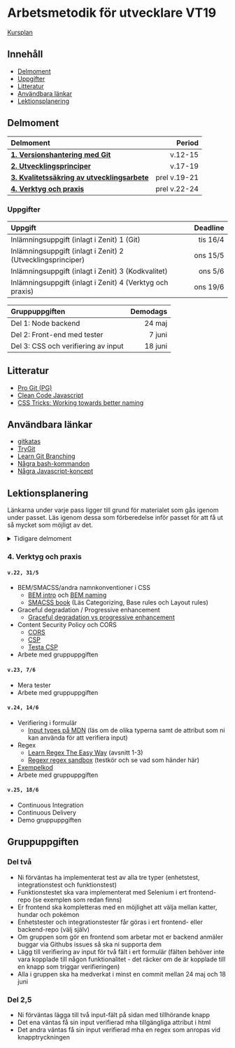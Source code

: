 # Arbetsmetodik för utvecklare VT19

[Kursplan](Kursplan.md)

## Innehåll

* [Delmoment](#delmoment)
* [Uppgifter](#uppgifter)
* [Litteratur](#litteratur)
* [Användbara länkar](#anv%C3%A4ndbara-l%C3%A4nkar)
* [Lektionsplanering](#lektionsplanering)

## Delmoment

| Delmoment                              | Period  |
|:---------------------------------------|--------:|
| [__1. Versionshantering med Git__](#1-versionshantering-med-git) | v.12-15 |
| [__2. Utvecklingsprinciper__](#2-utvecklingsprinciper) | v.17-19 |
| [__3. Kvalitetssäkring av utvecklingsarbete__](#3-kvalitetss%C3%A4kring-av-utvecklingsarbete) | prel v.19-21 |
| [__4. Verktyg och praxis__](#4-verktyg-och-praxis) | prel v.22-24 |

### Uppgifter

| Uppgift                                    | Deadline |
|:-------------------------------------------|---------:|
| Inlämningsuppgift (inlagt i Zenit) 1 (Git)| tis 16/4 |
| Inlämningsuppgift (inlagt i Zenit) 2 (Utvecklingsprinciper)| ons 15/5 |
| Inlämningsuppgift (inlagt i Zenit) 3 (Kodkvalitet)| ons 5/6 |
| Inlämningsuppgift (inlagt i Zenit) 4 (Verktyg och praxis)| ons 19/6 |



| Gruppuppgiften                             | Demodags |
|:-------------------------------------------|---------:|
| Del 1: Node backend                        | 24 maj   |
| Del 2: Front-end med tester                | 7 juni   |
| Del 3: CSS och verifiering av input        | 18 juni  |

## Litteratur

* [Pro Git (PG)](https://git-scm.com/book/en/v2)
* [Clean Code Javascript](https://github.com/ryanmcdermott/clean-code-javascript)
* [CSS Tricks: Working towards better naming](https://css-tricks.com/working-towards-better-naming/)

## Användbara länkar

* [gitkatas](https://github.com/praqma-training/git-katas)
* [TryGit](https://try.github.io/levels/1/challenges/1)
* [Learn Git Branching](https://learngitbranching.js.org/)
* [Några bash-kommandon](Bash.md)
* [Några Javascript-koncept](Javascript.md)

## Lektionsplanering

Länkarna under varje pass ligger till grund för materialet som gås igenom under passet. Läs igenom dessa som förberedelse inför passet för att få ut så mycket som möjligt av det.

<details>
  <summary>Tidigare delmoment</summary>
  <p>

### 1. Versionshantering med Git

#### `v.12, 22/3`

* Grunderna
* [PG: Getting Started](https://git-scm.com/book/en/v2/Getting-Started-About-Version-Control)
* [PG: Git Basics](https://git-scm.com/book/en/v2/Git-Basics-Getting-a-Git-Repository)

#### `v.13, 29/3`

* Branchning
* [PG: Git Branching](https://git-scm.com/book/en/v2/Git-Branching-Branches-in-a-Nutshell)  
* [Gitflow](Gitflow.md)
* [Gitflow-kata](Gitflow-kata.md)

#### `v.14, 5/4`

* Distribuerade arbetssätt
* GitHub
* [PG: Distributed Git](https://git-scm.com/book/en/v2/Distributed-Git-Distributed-Workflows)
* [PG: GitHub](https://git-scm.com/book/en/v2/GitHub-Account-Setup-and-Configuration)
* [Remote host-övningar](afu3/README.md)

#### `v.15, 12/4`

* Verktyg
  * References, Commit ranges
  * git stash, clean
  * git merge --squash
  * Searching
  * git hooks
* gitk
* SourceTree
* [PG: Tools](https://git-scm.com/book/en/v2/Git-Tools-Revision-Selection)
  * Ni behöver inte läsa
    * Signing your work
    * Rerere
    * Submodules
    * Bundling
    * Replace
    * Credential Storage
* [PG: Git Hooks](https://git-scm.com/book/en/v2/Customizing-Git-Git-Hooks)
* [Övningar verktyg](afu4/README.md)

### 2. Utvecklingsprinciper

#### `v.17, 26/4`

* Vad är kvalitet
* Teknisk skuld
* Ren kod ("clean code")
  * Namngivning
  * Funktioner
* Don't Repeat Yourself ([DRY](https://en.wikipedia.org/wiki/Don%27t_repeat_yourself))
* Läsbarhet
* [Clean Code](https://github.com/ryanmcdermott/clean-code-javascript)  
  Läs "Introduction", "Variables", och "Functions"
* [CSS Tricks: Working towards better naming](https://css-tricks.com/working-towards-better-naming/)
* [Övningar](afu5/README.md)

#### `v.19, 8/5`

* Refaktorisering
* Ren kod
  * Command-query separation ([CQS](https://en.wikipedia.org/wiki/Command%E2%80%93query_separation))
  * Kommentarer
  * Objekt och klasser
* Scoutregeln (lämna lägerplatsen bättre än den var när du kom)
* You Aren't Gonna Need It ([YAGNI](https://en.wikipedia.org/wiki/You_aren%27t_gonna_need_it)) och [Feature creep](https://en.wikipedia.org/wiki/Feature_creep)
* SOLID
* [Clean Code](https://github.com/ryanmcdermott/clean-code-javascript)  
  Läs "Objects and Data Structures", "Classes", "SOLID" och "Comments"
* [Övningar](afu6/README.md)


### 3. Kvalitetssäkring av utvecklingsarbete

#### `v.19, 10/5`

* Kodstandard
  * [Idiomatic.js](https://github.com/rwaldron/idiomatic.js)
* Kodgranskning
  * [Code Review Guidelines](https://www.codeproject.com/Articles/524235/Codeplusreviewplusguidelines)
  * [What a CSS Code Review Might Look Like](https://css-tricks.com/what-a-css-code-review-might-look-like/)
* Linting
* Gruppuppgiften, intro och eget arbete
  * [Några Javascript-koncept](Javascript.md) kan vara till hjälp
  * https://github.com/fed18s/gruppuppgiften

#### `v.20, 17/5`

* Testautomatisering
* Enhetstester
  * [What are unit testing, integration testing and functional testing?](https://codeutopia.net/blog/2015/04/11/what-are-unit-testing-integration-testing-and-functional-testing/)
  (Läs avsnittet "Unit Testing")
* TDD
  * [What's the difference between Unit Testing, TDD and BDD](https://codeutopia.net/blog/2015/03/01/unit-testing-tdd-and-bdd/)
* Arbete med gruppuppgiften

#### `v.21, 24/5`

* Integrationstester
* UI-tester
* E2E-tester
* [The practical test pyramid](https://martinfowler.com/articles/practical-test-pyramid.html)
    * Integration tests
    * Contract tests
    * UI tests
    * End-to-End tests
    * Exploratory testing
* Demo gruppuppgiften

  </p>
</details>


### 4. Verktyg och praxis

#### `v.22, 31/5`

* BEM/SMACSS/andra namnkonventioner i CSS
    * [BEM intro](http://getbem.com/introduction/) och [BEM naming](http://getbem.com/naming/)
    * [SMACSS book](http://smacss.com/book/) (Läs Categorizing, Base rules och Layout rules)
* Graceful degradation / Progressive enhancement
    * [Graceful degradation vs progressive enhancement](https://www.w3.org/wiki/Graceful_degradation_versus_progressive_enhancement)
* Content Security Policy och CORS
    * [CORS](https://developer.mozilla.org/en-US/docs/Web/HTTP/CORS)
    * [CSP](https://developer.mozilla.org/en-US/docs/Web/HTTP/CSP)
    * [Testa CSP](https://github.com/filiphazardous/csp-demo)
* Arbete med gruppuppgiften

#### `v.23, 7/6`

* Mera tester
* Arbete med gruppuppgiften

#### `v.24, 14/6`

* Verifiering i formulär
    * [Input types på MDN](https://developer.mozilla.org/en-US/docs/Web/HTML/Element/input) (läs om de olika typerna
     samt de attribut som ni kan använda för att verifiera input)
* Regex
    * [Learn Regex The Easy Way](https://github.com/zeeshanu/learn-regex) (avsnitt 1-3)
    * [Regexr regex sandbox](https://regexr.com/) (testkör och se vad som händer här)
* [Exempelkod](./afu12/)
* Arbete med gruppuppgiften

#### `v.25, 18/6`

* Continuous Integration
* Continuous Delivery
* Demo gruppuppgiften

## Gruppuppgiften

### Del två

* Ni förväntas ha implementerat test av alla tre typer (enhetstest,
 integrationstest och funktionstest)
* Funktionstestet ska vara implementerat med Selenium i ert frontend-repo
 (se exemplen som redan finns)
* Er frontend ska kompletteras med en möjlighet att välja mellan katter, hundar
 och pokémon
* Enhetstester och integrationstester får göras i ert frontend- eller
 backend-repo (välj själv)
* Om gruppen som gör en frontend som arbetar mot er backend anmäler buggar
 via Githubs issues så ska ni supporta dem
* Lägg till verifiering av input för två fält i ert formulär (fälten behöver
 inte vara kopplade till någon funktionalitet - det räcker om de är kopplade
 till en knapp som triggar verifieringen)
* Alla i gruppen ska ha medverkat i minst en commit mellan 24 maj och 18 juni

### Del 2,5

* Ni förväntas lägga till två input-fält på sidan med tillhörande knapp
* Det ena väntas få sin input verifierad mha tillgängliga attribut i html
* Det andra väntas få sin input verifierad mha en regex som anropas vid
 knapptryckningen
 